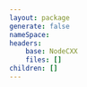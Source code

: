 ```yaml
---
layout: package
generate: false
nameSpace:  
headers:
    base: NodeCXX
    files: []
children: []
---
```


